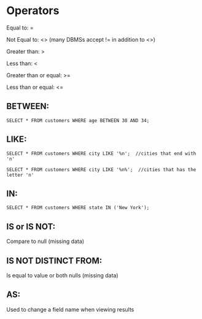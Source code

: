 # Operators

Equal to: =

Not Equal to: <> (many DBMSs accept != in addition to <>)

Greater than: >

Less than: <

Greater than or equal: >=

Less than or equal: <=



## BETWEEN:

<p><code>SELECT * FROM customers WHERE age BETWEEN 30 AND 34;</p></code>



## LIKE:

<p><code>SELECT * FROM customers WHERE city LIKE '%n';  //cities that end with 'n'</p></code>
<p><code>SELECT * FROM customers WHERE city LIKE '%n%';  //cities that has the letter 'n'</p></code>



## IN:

<p><code>SELECT * FROM customers WHERE state IN ('New York');</p></code>



## IS or IS NOT:

Compare to null (missing data)

## IS NOT DISTINCT FROM:

Is equal to value or both nulls (missing data)

## AS:

Used to change a field name when viewing results